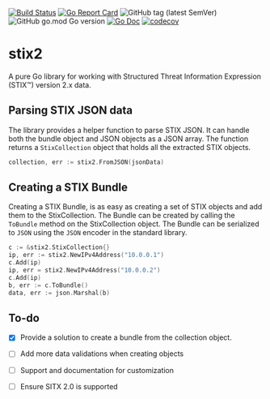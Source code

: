 [![Build Status](https://travis-ci.com/TcM1911/stix2.svg?branch=master)](https://travis-ci.com/TcM1911/stix2)
[![Go Report Card](https://goreportcard.com/badge/github.com/TcM1911/stix2)](https://goreportcard.com/report/github.com/TcM1911/stix2)
![GitHub tag (latest SemVer)](https://img.shields.io/github/v/tag/TcM1911/stix2?label=Latest)
![GitHub go.mod Go version](https://img.shields.io/github/go-mod/go-version/TcM1911/stix2)
[![Go Doc](https://img.shields.io/badge/godoc-reference-blue.svg?style=flat-square)](http://godoc.org/github.com/TcM1911/stix2)
[![codecov](https://codecov.io/gh/TcM1911/stix2/branch/master/graph/badge.svg)](https://codecov.io/gh/TcM1911/stix2)

# stix2
A pure Go library for working with Structured Threat Information Expression
(STIX™) version 2.x data.

## Parsing STIX JSON data

The library provides a helper function to parse STIX JSON. It can handle
both the bundle object and JSON objects as a JSON array. The function returns
a `StixCollection` object that holds all the extracted STIX objects.

```go
collection, err := stix2.FromJSON(jsonData)
```

## Creating a STIX Bundle

Creating a STIX Bundle, is as easy as creating a set of STIX objects and add
them to the StixCollection. The Bundle can be created by calling the `ToBundle`
method on the StixCollection object. The Bundle can be serialized to `JSON`
using the `JSON` encoder in the standard library.

```go
c := &stix2.StixCollection{}
ip, err := stix2.NewIPv4Address("10.0.0.1")
c.Add(ip)
ip, err = stix2.NewIPv4Address("10.0.0.2")
c.Add(ip)
b, err := c.ToBundle()
data, err := json.Marshal(b)
```

## To-do

- [x] Provide a solution to create a bundle from the collection object.
- [ ] Add more data validations when creating objects
- [ ] Support and documentation for customization
- [ ] Ensure SITX 2.0 is supported

